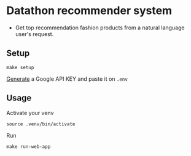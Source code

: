 # Datathon recommender system


- Get top recommendation fashion products from a natural language user's request.


## Setup

```shell
make setup
```

[Generate](https://aistudio.google.com/app/prompts/new_chat) a Google API KEY and paste it on `.env`


## Usage

Activate your venv

```shell
source .venv/bin/activate
```

Run
```shell
make run-web-app
```